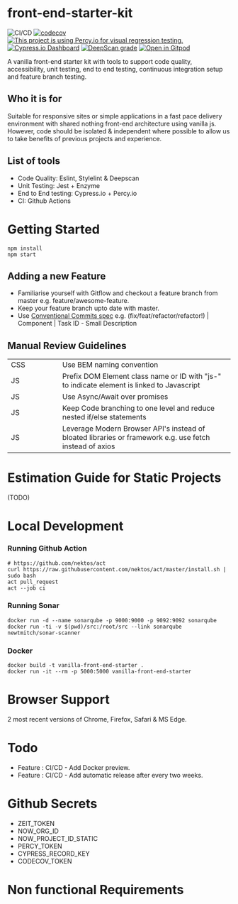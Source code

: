# front-end-starter-kit
![CI/CD](https://github.com/poly-glot/vanilla-front-end-starter/workflows/CI/CD/badge.svg)
[![codecov](https://codecov.io/gh/poly-glot/vanilla-front-end-starter/branch/master/graph/badge.svg?token=K6AIDS2WN8)](https://codecov.io/gh/poly-glot/vanilla-front-end-starter)
[![This project is using Percy.io for visual regression testing.](https://percy.io/static/images/percy-badge.svg)](https://percy.io/poly-glot/vanilla-front-end-starter)
[![Cypress.io Dashboard](https://img.shields.io/badge/cypress-dashboard-brightgreen.svg)](https://dashboard.cypress.io/projects/8joug9)
[![DeepScan grade](https://deepscan.io/api/teams/8408/projects/10599/branches/148870/badge/grade.svg)](https://deepscan.io/dashboard#view=project&tid=8408&pid=10599&bid=148870)
[![Open in Gitpod](https://gitpod.io/button/open-in-gitpod.svg)](https://gitpod.io/#https://github.com/poly-glot/vanilla-front-end-starter)

A vanilla front-end starter kit with tools to support code quality, accessibility, unit testing, end to end testing, 
continuous integration setup and feature branch testing.

## Who it is for
Suitable for responsive sites or simple applications in a fast pace delivery environment with 
shared nothing front-end architecture using vanilla js. However, code should be isolated & independent where possible to allow us to
take benefits of previous projects and experience.

## List of tools
- Code Quality: Eslint, Stylelint & Deepscan
- Unit Testing: Jest + Enzyme
- End to End testing: Cypress.io + Percy.io
- CI: Github Actions

# Getting Started
```
npm install
npm start
```

## Adding a new Feature
- Familiarise yourself with Gitflow and checkout a feature branch from master e.g. feature/awesome-feature.
- Keep your feature branch upto date with master.
- Use <a href="https://www.conventionalcommits.org/">Conventional Commits spec</a> e.g. (fix/feat/refactor/refactor!) | Component | Task ID - Small Description

## Manual Review Guidelines
<table width="100%">
    <tr>
        <td width="100">CSS</td>
        <td>Use BEM naming convention </td>
    </tr>
    <tr>
        <td width="100">JS</td>
        <td>Prefix DOM Element class name or ID with "js-" to indicate element is linked to Javascript</td>
    </tr>    
    <tr>
        <td width="100">JS</td>
        <td>Use Async/Await over promises</td>
    </tr>        
    <tr>
        <td width="100">JS</td>
        <td>Keep Code branching to one level and reduce nested if/else statements</td>
    </tr>
    <tr>
        <td width="100">JS</td>
        <td>Leverage Modern Browser API's instead of bloated libraries or framework e.g. use fetch instead of axios</td>
    </tr>                            
</table>

# Estimation Guide for Static Projects
(TODO)

# Local Development

### Running Github Action
```
# https://github.com/nektos/act
curl https://raw.githubusercontent.com/nektos/act/master/install.sh | sudo bash
act pull_request
act --job ci
```

### Running Sonar
```
docker run -d --name sonarqube -p 9000:9000 -p 9092:9092 sonarqube
docker run -ti -v $(pwd)/src:/root/src --link sonarqube newtmitch/sonar-scanner
```

### Docker
```
docker build -t vanilla-front-end-starter .
docker run -it --rm -p 5000:5000 vanilla-front-end-starter
```

# Browser Support
2 most recent versions of Chrome, Firefox, Safari & MS Edge.

# Todo 
- Feature : CI/CD - Add Docker preview.
- Feature : CI/CD - Add automatic release after every two weeks.

# Github Secrets
- ZEIT_TOKEN
- NOW_ORG_ID
- NOW_PROJECT_ID_STATIC
- PERCY_TOKEN
- CYPRESS_RECORD_KEY
- CODECOV_TOKEN

# Non functional Requirements
